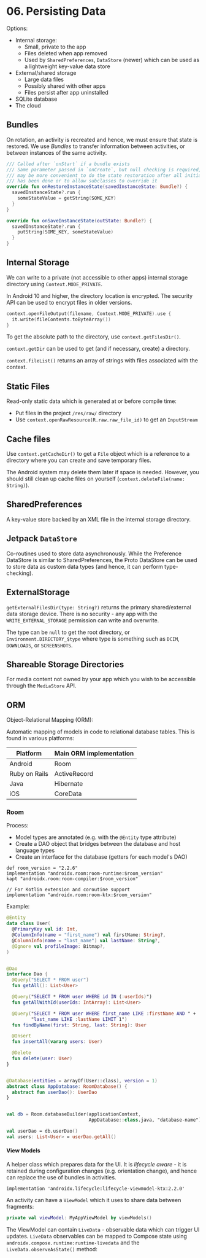 # 06. Persisting Data

Options:

- Internal storage:
  - Small, private to the app
  - Files deleted when app removed
  - Used by `SharedPreferences`, `DataStore` (newer) which can be used as a lightweight key-value data store
- External/shared storage
  - Large data files
  - Possibly shared with other apps
  - Files persist after app uninstalled
- SQLite database
- The cloud

## Bundles

On rotation, an activity is recreated and hence, we must ensure that state is restored. We use *Bundles* to transfer information between activities, or between instances of the same activity.

```kotlin
/// Called after `onStart` if a bundle exists
/// Same parameter passed in `onCreate`, but null checking is required, and it
/// may be more convenient to do the state restoration after all initialization
/// has been done or to allow subclasses to override it
override fun onRestoreInstanceState(savedInstanceState: Bundle?) {
  savedInstanceState?.run {
    someStateValue = getString(SOME_KEY)
  }
}

override fun onSaveInstanceState(outState: Bundle?) {
  savedInstanceState?.run {
    putString(SOME_KEY, someStateValue)
  }
}
```

## Internal Storage

We can write to a private (not accessible to other apps) internal storage directory using `Context.MODE_PRIVATE`.

In Android 10 and higher, the directory location is encrypted. The security API can be used to encrypt files in older versions.

```kotlin
context.openFileOutput(filename, Context.MODE_PRIVATE).use {
  it.write(fileContents.toByteArray())
}
```

To get the absolute path to the directory, use `context.getFilesDir()`.

`context.getDir` can be used to get (and if necessary, create) a directory.

`context.fileList()` returns an array of strings with files associated with the context.

## Static Files

Read-only static data which is generated at or before compile time:

- Put files in the project `/res/raw/` directory
- Use `context.openRawResource(R.raw.raw_file_id)` to get an `InputStream`

## Cache files

Use `context.getCacheDir()` to get a `File` object which is a reference to a directory where you can create and save temporary files.

The Android system may delete them later if space is needed. However, you should still clean up cache files on yourself (`context.deleteFile(name: String)`).

## SharedPreferences

A key-value store backed by an XML file in the internal storage directory.

## Jetpack `DataStore`

Co-routines used to store data asynchronously. While the Preference DataStore is similar to SharedPreferences,
the Proto DataStore can be used to store data as custom data types (and hence, it can perform type-checking).

## ExternalStorage

`getExternalFilesDir(type: String?)` returns the primary shared/external data storage device.
There is no security - any app with the `WRITE_EXTERNAL_STORAGE` permission can write and overwrite.

The type can be `null` to get the root directory, or `Environment.DIRECTORY_$type` where type is something such as `DCIM`, `DOWNLOADS`, or `SCREENSHOTS`.

## Shareable Storage Directories

For media content not owned by your app which you wish to be accessible through the `MediaStore` API.

## ORM

Object-Relational Mapping (ORM):

Automatic mapping of models in code to relational database tables. This is found in various platforms:

| Platform      | Main ORM implementation |
| ------------- | ----------------------- |
| Android       | Room                    |
| Ruby on Rails | ActiveRecord            |
| Java          | Hibernate               |
| iOS           | CoreData                |

### Room

Process:

- Model types are annotated (e.g. with the `@Entity` type attribute)
- Create a DAO object that bridges between the database and host language types
- Create an interface for the database (getters for each model's DAO)

```
def room_version = "2.2.6"
implementation "androidx.room:room-runtime:$room_version"
kapt "androidx.room:room-compiler:$room_version"

// For Kotlin extension and coroutine support
implementation "androidx.room:room-ktx:$room_version"
```

Example:

```kotlin
@Entity
data class User(
  @PrimaryKey val id: Int,
  @ColumnInfo(name = "first_name") val firstName: String?,
  @ColumnInfo(name = "last_name") val lastName: String?,
  @Ignore val profileImage: Bitmap?,
)


@Dao
interface Dao {
  @Query("SELECT * FROM user")
  fun getAll(): List<User>

  @Query("SELECT * FROM user WHERE id IN (:userIds)")
  fun getAllWithId(userIds: IntArray): List<User>

  @Query("SELECT * FROM user WHERE first_name LIKE :firstName AND " +
         "last_name LIKE :lastName LIMIT 1")
  fun findByName(first: String, last: String): User

  @Insert
  fun insertAll(vararg users: User)

  @Delete
  fun delete(user: User)
}


@Database(entities = arrayOf(User::class), version = 1)
abstract class AppDatabase: RoomDatabase() {
  abstract fun userDao(): UserDao
}


val db = Room.databaseBuilder(applicationContext,
                              AppDatabase::class.java, "database-name").build()

val userDao = db.userDao()
val users: List<User> = userDao.getAll()
```

#### View Models

A helper class which prepares data for the UI. It is *lifecycle aware* -
it is retained during configuration changes (e.g. orientation change), and hence
can replace the use of bundles in activities.

```
implementation 'androidx.lifecycle:lifecycle-viewmodel-ktx:2.2.0'
```

An activity can have a `ViewModel` which it uses to share data between fragments:

```kotlin
private val viewModel: MyAppViewModel by viewModels()
```

The ViewModel can contain `LiveData` - observable data which can trigger UI updates.
`LiveData` observables can be mapped to Compose state using `androidx.compose.runtime:runtime-livedata` and the `LiveData.observeAsState()` method:

